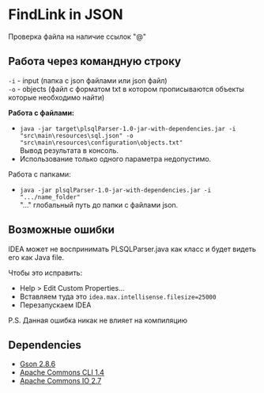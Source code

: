 # FindLink in JSON 
Проверка файла на наличие ссылок "@"

Работа через командную строку
---
`-i` - input (папка с json файлами или json файл)<br>
`-o` - objects (файл с форматом txt в котором прописываются объекты которые необходимо найти)

**Работа с файлами:**
- `java -jar target\plsqlParser-1.0-jar-with-dependencies.jar -i "src\main\resources\sql.json" -o "src\main\resources\configuration\objects.txt"` <br>
    Вывод результата в консоль.
- Использование только одного параметра недопустимо.

Работа с папками:
- `java -jar plsqlParser-1.0-jar-with-dependencies.jar -i ".../name_folder"` <br>
    "..." глобальный путь до папки с файлами json.

    
Возможные ошибки
---
IDEA может не воспринимать PLSQLParser.java как класс и будет видеть
его как Java file. 

Чтобы это исправить:
- Help > Edit Custom Properties...
- Вставляем туда это `idea.max.intellisense.filesize=25000`
- Перезапускаем IDEA

P.S. Данная ошибка никак не влияет на компиляцию

Dependencies
---
- [Gson 2.8.6](https://mvnrepository.com/artifact/com.google.code.gson/gson/2.8.6)
- [Apache Commons CLI 1.4](https://mvnrepository.com/artifact/commons-cli/commons-cli/1.4)
- [Apache Commons IO 2.7](https://mvnrepository.com/artifact/commons-io/commons-io/2.7)

